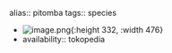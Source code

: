 alias:: pitomba
tags:: species

- ![image.png](https://peach-geographical-bat-397.mypinata.cloud/ipfs/QmSkCarB7tK6mx1TvaP7DLcWYBBYhRTRWraeUBJFwECqjV){:height 332, :width 476}
- availability:: tokopedia